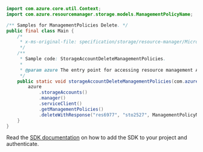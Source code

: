 ```java
import com.azure.core.util.Context;
import com.azure.resourcemanager.storage.models.ManagementPolicyName;

/** Samples for ManagementPolicies Delete. */
public final class Main {
    /*
     * x-ms-original-file: specification/storage/resource-manager/Microsoft.Storage/stable/2021-08-01/examples/StorageAccountDeleteManagementPolicy.json
     */
    /**
     * Sample code: StorageAccountDeleteManagementPolicies.
     *
     * @param azure The entry point for accessing resource management APIs in Azure.
     */
    public static void storageAccountDeleteManagementPolicies(com.azure.resourcemanager.AzureResourceManager azure) {
        azure
            .storageAccounts()
            .manager()
            .serviceClient()
            .getManagementPolicies()
            .deleteWithResponse("res6977", "sto2527", ManagementPolicyName.DEFAULT, Context.NONE);
    }
}
```

Read the [SDK documentation](https://github.com/Azure/azure-sdk-for-java/blob/azure-resourcemanager_2.13.0/sdk/resourcemanager/azure-resourcemanager/README.md) on how to add the SDK to your project and authenticate.
